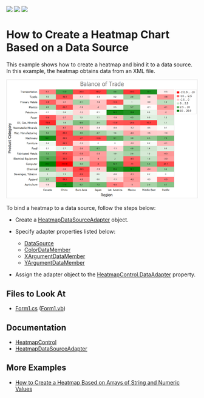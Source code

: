 <!-- default badges list -->
![](https://img.shields.io/endpoint?url=https://codecentral.devexpress.com/api/v1/VersionRange/416712979/22.2.1%2B)
[![](https://img.shields.io/badge/Open_in_DevExpress_Support_Center-FF7200?style=flat-square&logo=DevExpress&logoColor=white)](https://supportcenter.devexpress.com/ticket/details/T1036926)
[![](https://img.shields.io/badge/📖_How_to_use_DevExpress_Examples-e9f6fc?style=flat-square)](https://docs.devexpress.com/GeneralInformation/403183)
<!-- default badges end -->

# How to Create a Heatmap Chart Based on a Data Source

This example shows how to create a heatmap and bind it to a data source. In this example, the heatmap obtains data from an XML file.

![Resulting heatmap](Images/resulting-heatmap.png)

To bind a heatmap to a data source, follow the steps below:

- Create a [HeatmapDataSourceAdapter](https://docs.devexpress.com/CoreLibraries/DevExpress.XtraCharts.Heatmap.HeatmapDataSourceAdapter) object. 

- Specify adapter properties listed below:

    - [DataSource](https://docs.devexpress.com/CoreLibraries/DevExpress.XtraCharts.Heatmap.HeatmapDataSourceAdapter.DataSource)
    - [ColorDataMember](https://docs.devexpress.com/CoreLibraries/DevExpress.XtraCharts.Heatmap.HeatmapDataSourceAdapter.ColorDataMember)
    - [XArgumentDataMember](https://docs.devexpress.com/CoreLibraries/DevExpress.XtraCharts.Heatmap.HeatmapDataSourceAdapter.XArgumentDataMember)
    - [YArgumentDataMember](https://docs.devexpress.com/CoreLibraries/DevExpress.XtraCharts.Heatmap.HeatmapDataSourceAdapter.YArgumentDataMember)

- Assign the adapter object to the [HeatmapControl.DataAdapter](https://docs.devexpress.com/WindowsForms/DevExpress.XtraCharts.Heatmap.HeatmapControl.DataAdapter) property.

<!-- default file list -->
## Files to Look At

- [Form1.cs](./CS/Form1.cs) ([Form1.vb](./VB/Form1.vb))

<!-- default file list end -->

## Documentation

- [HeatmapControl](https://docs.devexpress.com/WindowsForms/DevExpress.XtraCharts.Heatmap.HeatmapControl)
- [HeatmapDataSourceAdapter](https://docs.devexpress.com/CoreLibraries/DevExpress.XtraCharts.Heatmap.HeatmapDataSourceAdapter)

## More Examples

- [How to Create a Heatmap Based on Arrays of String and Numeric Values](https://github.com/DevExpress-Examples/winforms-heatmap-matrix-data)
